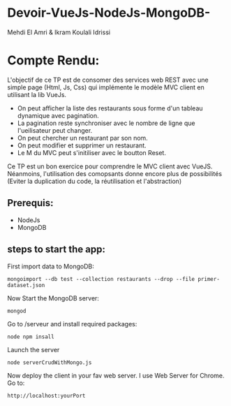 # Devoir-VueJs-NodeJs-MongoDB-
Mehdi El Amri &amp; Ikram Koulali Idrissi
# Compte Rendu: 
L'objectif de ce TP est de consomer des services web REST avec une simple page (Html, Js, Css) qui implémente le modèle MVC client en utilisant la lib VueJs.

* On peut afficher la liste des restaurants sous forme d'un tableau dynamique avec pagination. 
* La pagination reste synchroniser avec le nombre de ligne que l'ueilisateur peut changer. 
* On peut chercher un restaurant par son nom. 
* On peut modifier et supprimer un restaurant. 
* Le M du MVC peut s'initiliser avec le boutton Reset. 

Ce TP est un bon exercice pour comprendre le MVC client avec VueJS. Néanmoins, l'utilisation des comopsants donne encore plus de possibilités (Eviter la duplication du code, la réutilisation et l'abstraction)



## Prerequis:  
* NodeJs
* MongoDB

## steps to start the app: 
First import data to MongoDB: 
```
mongoimport --db test --collection restaurants --drop --file primer-dataset.json
```
Now Start the MongoDB server: 
```
mongod
```
Go to /serveur and install required packages: 
```
node npm insall
```
Launch the server
```
node serverCrudWithMongo.js
```
Now deploy the client in your fav web server. I use Web Server for Chrome. Go to: 
```
http://localhost:yourPort
```


